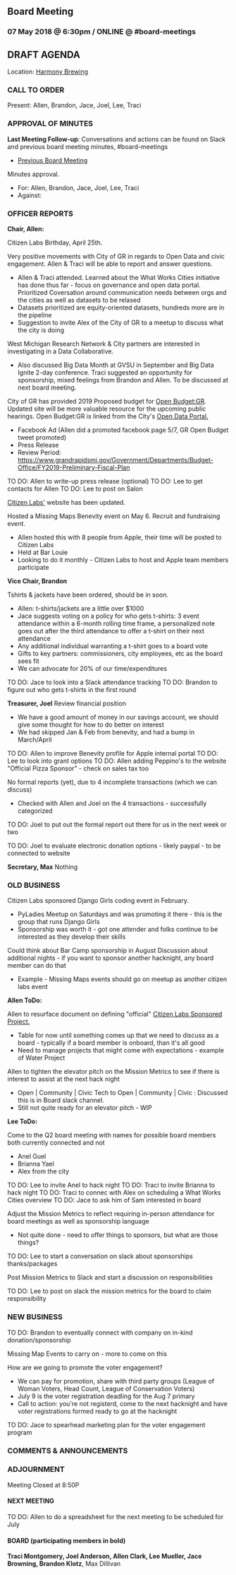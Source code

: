 ## Board Meeting
### 07 May 2018 @ 6:30pm / ONLINE @ #board-meetings

## DRAFT AGENDA

Location: [Harmony Brewing](https://harmonybeer.com/harmony-eastown/)

### CALL TO ORDER
Present: Allen, Brandon, Jace, Joel, Lee, Traci

### APPROVAL OF MINUTES
**Last Meeting Follow-up**: Conversations and actions can be found on Slack and previous board meeting minutes, #board-meetings
 - [Previous Board Meeting](https://github.com/citizenlabsgr/community/blob/main/governance/bd_minutes/201-010-24.md)

Minutes approval.
- For: Allen, Brandon, Jace, Joel, Lee, Traci
- Against:


### OFFICER REPORTS

**Chair, Allen:**

Citizen Labs Birthday, April 25th.

Very positive movements with City of GR in regards to Open Data and civic engagement. Allen & Traci will be able to report and answer questions.
- Allen & Traci attended. Learned about the What Works Cities initiative has done thus far - focus on governance and open data portal. Prioritized Coversation around communication needs between orgs and the cities as well as datasets to be relased
- Datasets prioritized are equity-oriented datasets, hundreds more are in the pipeline
- Suggestion to invite Alex of the City of GR to a meetup to discuss what the city is doing

West Michigan Research Network & City partners are interested in investigating in a Data Collaborative.
- Also discussed Big Data Month at GVSU in September and Big Data Ignite 2-day conference. Traci suggested an opportunity for sponsorship, mixed feelings from Brandon and Allen. To be discussed at next board meeting.

City of GR has provided 2019 Proposed budget for [Open Budget:GR](https://grbudget.citizenlabs.org). Updated site will be more valuable resource for the upcoming public hearings. Open Budget:GR is linked from the City's [Open Data Portal.](https://www.grandrapidsmi.gov/GRData)
- Facebook Ad (Allen did a promoted facebook page 5/7, GR Open Budget tweet promoted)
- Press Release
- Review Period: https://www.grandrapidsmi.gov/Government/Departments/Budget-Office/FY2019-Preliminary-Fiscal-Plan

TO DO: Allen to write-up press release (optional)
TO DO: Lee to get contacts for Allen
TO DO: Lee to post on Salon

[Citizen Labs'](https://citizenlabs.org) website has been updated.

Hosted a Missing Maps Benevity event on May 6. Recruit and fundraising event.
- Allen hosted this with 8 people from Apple, their time will be posted to Citizen Labs
- Held at Bar Louie
- Looking to do it monthly - Citizen Labs to host and Apple team members participate

**Vice Chair, Brandon**

Tshirts & jackets have been ordered, should be in soon.
- Allen: t-shirts/jackets are a little over $1000
- Jace suggests voting on a policy for who gets t-shirts: 3 event attendance within a 6-month rolling time frame, a personalized note goes out after the third attendance to offer a t-shirt on their next attendance
- Any additional individual warranting a t-shirt goes to a board vote
- Gifts to key partners: commissioners, city employees, etc as the board sees fit
- We can advocate for 20% of our time/expenditures

TO DO: Jace to look into a Slack attendance tracking
TO DO: Brandon to figure out who gets t-shirts in the first round

**Treasurer, Joel**
Review financial position
- We have a good amount of money in our savings account, we should give some thought for how to do better on interest
- We had skipped Jan & Feb from benevity, and had a bump in March/April

TO DO: Allen to improve Benevity profile for Apple internal portal
TO DO: Lee to look into grant options
TO DO: Allen adding Peppino's to the website "Official Pizza Sponsor" - check on sales tax too

No formal reports (yet), due to 4 incomplete transactions (which we can discuss)
- Checked with Allen and Joel on the 4 transactions - successfully categorized

TO DO: Joel to put out the formal report out there for us in the next week or two

TO DO: Joel to evaluate electronic donation options - likely paypal - to be connected to website

**Secretary, Max**
Nothing

### OLD BUSINESS

Citizen Labs sponsored Django Girls coding event in February.
- PyLadies Meetup on Saturdays and was promoting it there - this is the group that runs Django Girls
- Sponsorship was worth it - got one attender and folks continue to be interested as they develop their skills

Could think about Bar Camp sponsorship in August
Discussion about additional nights - if you want to sponsor another hacknight, any board member can do that
- Example - Missing Maps events should go on meetup as another citizen labs event

**Allen ToDo:**

Allen to resurface document on defining "official" [Citizen Labs Sponsored Project.](https://docs.google.com/document/d/1T5XhNmwdYvoqPLsxI8JUa19B4QVkqsksiCq1l15S_Mg/edit?usp=sharing)
- Table for now until something comes up that we need to discuss as a board - typically if a board member is onboard, than it's all good
- Need to manage projects that might come with expectations - example of Water Project

Allen to tighten the elevator pitch on the Mission Metrics to see if there is interest to assist at the next hack night
- Open | Community | Civic Tech to Open | Community | Civic : Discussed this is in Board slack channel.
- Still not quite ready for an elevator pitch - WIP

**Lee ToDo:**

Come to the Q2 board meeting with names for possible board members both currently connected and not
- Anel Guel
- Brianna Yael
- Alex from the city

TO DO: Lee to invite Anel to hack night
TO DO: Traci to invite Brianna to hack night
TO DO: Traci to connec with Alex on scheduling a What Works Cities overview
TO DO: Jace to ask him of Sam interested in board

Adjust the Mission Metrics to reflect requiring in-person attendance for board meetings as well as sponsorship language
- Not quite done - need to offer things to sponsors, but what are those things?

TO DO: Lee to start a conversation on slack about sponsorships thanks/packages

Post Mission Metrics to Slack and start a discussion on responsibilities

TO DO: Lee to post on slack the mission metrics for the board to claim responsibility

### NEW BUSINESS

TO DO: Brandon to eventually connect with company on in-kind donation/sponsorship

Missing Map Events to carry on - more to come on this

How are we going to promote the voter engagement?
- We can pay for promotion, share with third party groups (League of Woman Voters, Head Count, League of Conservation Voters)
- July 9 is the voter registration deadling for the Aug 7 primary
- Call to action: you're not registerd, come to the next hacknight and have voter registrations formed ready to go at the hacknight

TO DO: Jace to spearhead marketing plan for the voter engagement program

### COMMENTS & ANNOUNCEMENTS

### ADJOURNMENT

Meeting Closed at 8:50P

#### NEXT MEETING

TO DO: Allen to do a spreadsheet for the next meeting to be scheduled for July

#### BOARD (participating members in bold)
**Traci Montgomery, Joel Anderson, Allen Clark, Lee Mueller, Jace Browning, Brandon Klotz**, Max Dillivan
